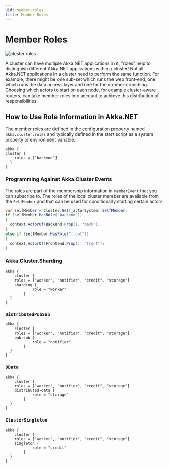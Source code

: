 ```yaml
---
uid: member-roles
title: Member Roles
---
```


# Member Roles

![cluster roles](/images/cluster-roles.png)

A cluster can have multiple Akka.NET applications in it, "roles" help to distinguish different Akka.NET applications within a cluster!
Not all Akka.NET applications in a cluster need to perform the same function. For example, there might be one sub-set which runs the web front-end, one which runs the data access layer and one for the number-crunching.
Choosing which actors to start on each node, for example cluster-aware routers, can take member roles into account to achieve this distribution of responsibilities.

## How to Use Role Information in Akka.NET

The member roles are defined in the configuration property named `akka.cluster.roles` and typically defined in the start script as a system property or environment variable.:

```hocon
akka {
cluster {
    roles = ["backend"]
  }
}
```
### Programming Against Akka.Cluster Events

The roles are part of the membership information in `MemberEvent` that you can subscribe to. The roles of the local cluster member are available from the `SelfMember` and that can be used for conditionally starting certain actors:

```csharp
var selfMember = Cluster.Get(_actorSystem).SelfMember;
if (selfMember.HasRole("backend")) 
{
  context.ActorOf(Backend.Prop(), "back");
} 
else if (selfMember.HasRole("front")) 
{
  context.ActorOf(Frontend.Prop(), "front");
}
```

### Akka.Cluster.Sharding

```hocon
akka {
	cluster {
    roles = ["worker", "notifier", "credit", "storage"]
    sharding {
			role = "worker"
		}
  }
}
```

### `DistributedPubSub`

```hocon
akka {
	cluster {
    roles = ["worker", "notifier", "credit", "storage"]
    pub-sub {
			role = "notifier"
		}
  }
}
```

### `DData`

```hocon
akka {
	cluster {
    roles = ["worker", "notifier", "credit", "storage"]
    distributed-data {
			role = "storage"
		}
  }
}
```


### `ClusterSingleton`

```hocon
akka {
	cluster {
    roles = ["worker", "notifier", "credit", "storage"]
    singleton {
			role = "credit"
		}
  }
}
```
